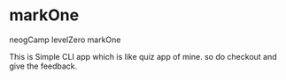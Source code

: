 # markOne
neogCamp levelZero markOne

This is Simple CLI app which is like quiz app of mine. 
so do checkout and give the feedback. 
